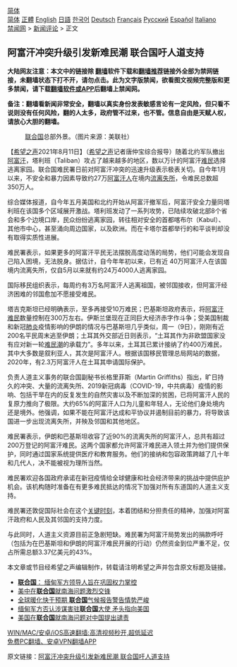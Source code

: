  <!-- 面包屑导航 --> <div class="breadcrumb"><!-- GTranslate: https://gtranslate.io/ -->  <div class="switcher notranslate">  <div class="selected">  <a href="#" onclick="return false;"> 简体</a>  </div>  <div class="option">  <a href="https://www.bannedbook.org" onclick="doGTranslate('zh-CN|zh-CN');jQuery('div.switcher div.selected a').html(jQuery(this).html());return false;" title="简体中文" class="nturl selected"> 简体</a>  <a href="https://www.bannedbook.org/zh-tw/" onclick="doGTranslate('zh-CN|zh-TW');jQuery('div.switcher div.selected a').html(jQuery(this).html());return false;" title="繁體中文" class="nturl"> 正體</a>  <a href="https://www.bannedbook.org/en/" onclick="doGTranslate('zh-CN|en');jQuery('div.switcher div.selected a').html(jQuery(this).html());return false;" title="English" class="nturl"> English</a>  <a href="https://www.bannedbook.org/ja/" onclick="doGTranslate('zh-CN|ja');jQuery('div.switcher div.selected a').html(jQuery(this).html());return false;" title="日本語" class="nturl"> 日語</a>  <a href="https://www.bannedbook.org/ko/" onclick="doGTranslate('zh-CN|ko');jQuery('div.switcher div.selected a').html(jQuery(this).html());return false;" title="한국어" class="nturl"> 한국어</a>  <a href="https://www.bannedbook.org/de/" onclick="doGTranslate('zh-CN|de');jQuery('div.switcher div.selected a').html(jQuery(this).html());return false;" title="Deutsch" class="nturl"> Deutsch</a>  <a href="https://www.bannedbook.org/fr/" onclick="doGTranslate('zh-CN|fr');jQuery('div.switcher div.selected a').html(jQuery(this).html());return false;" title="Français" class="nturl"> Français</a>  <a href="https://www.bannedbook.org/ru/" onclick="doGTranslate('zh-CN|ru');jQuery('div.switcher div.selected a').html(jQuery(this).html());return false;" title="Русский" class="nturl"> Русский</a>  <a href="https://www.bannedbook.org/es/" onclick="doGTranslate('zh-CN|es');jQuery('div.switcher div.selected a').html(jQuery(this).html());return false;" title="Español" class="nturl"> Español</a>  <a href="https://www.bannedbook.org/it/" onclick="doGTranslate('zh-CN|it');jQuery('div.switcher div.selected a').html(jQuery(this).html());return false;" title="Italiano" class="nturl"> Italiano</a>  </div>  </div>      <div class='breadcrumb-sub'><!-- Breadcrumb NavXT 6.3.0 --> <a href="https://www.bannedbook.org/" class="home">禁闻网</a> &gt; <a href="https://www.bannedbook.org/bnews/comments/" class="category">新闻评论</a> &gt; 正文</div></div><h2>阿富汗冲突升级引发新难民潮 联合国吁人道支持</h2> <p class="notice"><b>大陆网友注意：本文中的链接除 <a href="https://github.com/bannedbook/fanqiang" >翻墙</a>软件下载和<a href="https://github.com/killgcd/justmysocks/blob/master/README.md">翻墙推荐</a>链接外全部为禁网链接，未翻墙状态下打不开，请勿点击。此为文字版禁闻，欲看图文视频完整版和更多禁闻，请下载<a href="https://github.com/bannedbook/fanqiang">翻墙软件或APP</a>后翻墙上禁闻网。</p><p>备注：翻墙看新闻非常安全，翻墙以真实身份发表敏感言论有一定风险，但只看不说则没有任何风险，翻的人太多，政府管不过来，也不管。信息自由是天赋人权，请放心大胆的翻墙。</b></p>  <div class="entry"> <figure> <p><figcaption><a href="https://www.bannedbook.org/bnews/tag/%e8%81%94%e5%90%88%e5%9b%bd/" class="st_tag internal_tag" rel="tag" title="标签 联合国 下的日志">联合国</a>总部外景。（图片来源：美联社）</figcaption></figure> <p>【<span class='wp_keywordlink_affiliate'><a href="https://www.soundofhope.org" title="希望之声" target="_blank">希望之声</a></span>2021年8月11日】（<a href="https://www.bannedbook.org/bnews/tag/%e5%b8%8c%e6%9c%9b%e4%b9%8b%e5%a3%b0/" class="st_tag internal_tag" rel="tag" title="标签 希望之声 下的日志">希望之声</a>记者唐仲宝综合报导）随着北约军队撤出<a href="https://www.bannedbook.org/bnews/tag/%e9%98%bf%e5%af%8c%e6%b1%97/" class="st_tag internal_tag" rel="tag" title="标签 阿富汗 下的日志">阿富汗</a>，塔利班（Taliban）攻占了越来越多的地区，数以万计的阿富汗<a href="https://www.bannedbook.org/bnews/tag/%e9%9a%be%e6%b0%91/" class="st_tag internal_tag" rel="tag" title="标签 难民 下的日志">难民</a>选择逃离家园。联合国难民署日前对阿富汗冲突的迅速升级表示极表关切。自今年1月以来，不安全和暴力因素导致约27万<a href="https://www.bannedbook.org/bnews/tag/%e9%98%bf%e5%af%8c%e6%b1%97%e4%ba%ba/" class="st_tag internal_tag" rel="tag" title="标签 阿富汗人 下的日志">阿富汗人</a>在境内<a href="https://www.bannedbook.org/bnews/tag/%E6%B5%81%E7%A6%BB%E5%A4%B1%E6%89%80/" class="st_tag internal_tag" rel="tag" title="标签 流离失所 下的日志">流离失所</a>，令难民总数超350万人。</p> <p>综合媒体报道，自今年五月美国和北约开始从阿富汗撤军后，阿富汗安全力量同塔利班在该国多个区域展开激战。塔利班发动了一系列攻势，已陆续攻破北部8个省会和多个边境口岸，民众纷纷逃离家园，转往相对安全的首都喀布尔（Kabul）、其他市中心，甚至涌向周边国家，以及欧洲。而在卡塔尔首都举行的和平谈判却没有取得实质性进展。</p> <p>难民署表示，如果更多的阿富汗平民无法摆脱高度动荡的局势，他们可能会发现自己陷入困境，无法脱身。据估计，自今年年初以来，已有近 40万阿富汗人在该国境内流离失所，仅自5月以来就有约24万4000人逃离家园。</p>  <p>国际移民组织表示，每周约有3万名阿富汗人逃离祖国，被邻国接收，但阿富汗经济困难的邻国愈加不愿接受难民。</p> <p>塔吉克斯坦已经明确表示，至多再接受10万难民；巴基斯坦政府表示，将<a href="https://www.bannedbook.org/bnews/tag/%E9%98%BF%E5%AF%8C%E6%B1%97%E9%9A%BE%E6%B0%91/" class="st_tag internal_tag" rel="tag" title="标签 阿富汗难民 下的日志">阿富汗难民</a>数量控制在300万左右。伊斯兰堡现在正同巨大经济赤字作斗争；受美国制裁和新冠<a href="https://www.bannedbook.org/bnews/tag/%e8%82%ba%e7%82%8e/" class="st_tag internal_tag" rel="tag" title="标签 肺炎 下的日志">肺炎</a>疫情影响的伊朗的情况与巴基斯坦几乎类似，周一（9日），刚刚有近200名平民周末逃至伊朗；土耳其外交部近日则表示，“土耳其作为非欧盟国家没有应对新一轮<a href="https://www.bannedbook.org/bnews/tag/%e9%9a%be%e6%b0%91%e6%bd%ae/" class="st_tag internal_tag" rel="tag" title="标签 难民潮 下的日志">难民潮</a>的承载力”。多年以来，土耳其已累计接纳了约400万难民，其中大多数是叙利亚人，其次是阿富汗人。根据该国移民管理总局网站的数据，2020年，有2.3万阿富汗人在土耳其申请国际保护。</p> <p>负责人道主义事务的联合国副秘书长格里菲斯（Martin Griffiths）指出，旷日持久的冲突、大量的流离失所、2019新冠病毒（COVID-19，中共病毒）疫情的影响、包括干旱在内的反复发生的自然灾害以及不断加深的贫困，已将阿富汗人民的复原力推向了极限。大约65%的阿富汗人口为儿童和年轻人，无论他们身处境内还是境外。他强调，如果不能在阿富汗达成和平协议并遏制目前的暴力，将导致该国进一步出现流离失所，并殃及邻国和其他地区。</p>  <p>难民署表示，伊朗和巴基斯坦收容了近90%的流离失所的阿富汗人，总共有超过200万登记的阿富汗难民。这两个国家都允许阿富汗难民进入领土并为他们提供保护，同时通过国家系统提供医疗和教育服务。他们的接纳和包容政策跨越了几十年和几代人，决不能被视为理所当然。</p> <p>难民署欢迎各国政府承诺在新冠疫情给全球健康和社会经济带来的挑战中提供庇护机会。该机构随时准备在有更多难民抵达的情况下加强对所有东道国的人道主义支持。</p> <p>难民署还敦促国际社会在这个<span class='wp_keywordlink'><a href="https://www.bannedbook.org/forum2/topic151.html" title="关键时刻：李鹏日记" target="_blank">关键时刻</a></span>，本着团结和分担责任的精神，加强对阿富汗政府和人民及其邻国的支持力度。</p>  <p>与此同时，人道主义资源目前正急剧短缺。难民署为阿富汗局势发出的捐款呼吁（包括为在巴基斯坦和伊朗的阿富汗难民开展的行动）仍然资金到位严重不足，仅占所需总额3.37亿美元的43%。</p> <p>本文章或节目经希望之声编辑制作，转载请注明希望之声并包含原文标题及链接。 </p> <ul class='op-related-articles' title='相关阅读'> <li><a href='https://www.bannedbook.org/bnews/baitai/20210811/1604524.html' target='_blank'><b>联合国</b>： 缅甸军方领导人旨在巩固权力掌控</a></li> <li><a href='https://www.bannedbook.org/bnews/baitai/20210811/1604219.html' target='_blank'>美中在<b>联合国</b>就南海问题激烈交锋</a></li> <li><a href='https://www.bannedbook.org/bnews/baitai/20210811/1604177.html' target='_blank'>全球暖化快于预期 <b>联合国</b>气候报告警告情势严峻</a></li> <li><a href='https://www.bannedbook.org/bnews/baitai/20210811/1604172.html' target='_blank'>缅甸军方否认涉谋害驻<b>联合国</b>大使 矛头指向美国</a></li> <li><a href='https://www.bannedbook.org/bnews/headline/20210811/1604068.html' target='_blank'>美国在<b>联合国</b>就南海问题对中国提出谴责</a></li> </ul> <p class="texttj"> <a href="https://github.com/bannedbook/fanqiang/wiki/V2ray%E6%9C%BA%E5%9C%BA" target="_blank">WIN/MAC/安卓/iOS高速翻墙:高清视频秒开,超低延迟</a><br/> <a href="https://github.com/bannedbook/fanqiang/wiki/%E7%A6%81%E9%97%BB%E7%BD%91%E5%AE%89%E5%8D%93%E7%BF%BB%E5%A2%99%E6%96%B0%E9%97%BBAPP" target="_blank">免费PC翻墙、安卓VPN翻墙APP</a></p> <p>原文链接：<a class="src_link"  href="https://www.soundofhope.org/post/534392" target="_blank">阿富汗冲突升级引发新难民潮 联合国吁人道支持</a></p><a name='sharetosocial'></a>  <div style="margin-bottom:5px;padding-bottom:5px;clear:both"> <div id="archive-pix-1" class="banner-ads"> <!-- AuctionX Display platform tag START --> <div id="26318x728x90x621x_ADSLOT2" clicktrack="%%CLICK_URL_ESC%%"></div> <!-- AuctionX Display platform tag END --> </div> <div id="archive-pix-2" class="banner-ads"> <!-- AuctionX Display platform tag START --> <div id="26315x300x250x621x_ADSLOT2" clicktrack="%%CLICK_URL_ESC%%"></div> <!-- AuctionX Display platform tag END --> </div> </div>  <div id="archive-pix-1" class="banner-ads"> <!-- AuctionX Display platform tag START --> <div id="26318x728x90x621x_ADSLOT3" clicktrack="%%CLICK_URL_ESC%%"></div> <!-- AuctionX Display platform tag END --> </div> </div><!--END ENTRY--> 